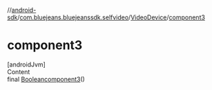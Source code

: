 //[android-sdk](../../../index.md)/[com.bluejeans.bluejeanssdk.selfvideo](../index.md)/[VideoDevice](index.md)/[component3](component3.md)



# component3  
[androidJvm]  
Content  
final [Boolean](https://developer.android.com/reference/kotlin/java/lang/Boolean.html)[component3](component3.md)()  
  



